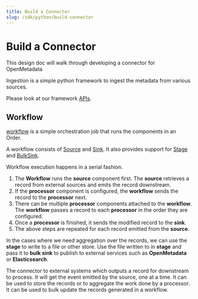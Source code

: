 ```yaml
---
title: Build a Connector
slug: /sdk/python/build-connector
---
```


# Build a Connector

This design doc will walk through developing a connector for OpenMetadata

Ingestion is a simple python framework to ingest the metadata from various sources.

Please look at our framework [APIs](https://github.com/open-metadata/OpenMetadata/tree/main/ingestion/src/metadata/ingestion/api).

## Workflow
[workflow](https://github.com/open-metadata/OpenMetadata/blob/main/ingestion/src/metadata/ingestion/api/workflow.py) is a simple orchestration job that runs the components in an Order.

A workflow consists of [Source](/sdk/python/build-connector/source) and [Sink](/sdk/python/build-connector/sink). It also provides support for [Stage](/sdk/python/build-connector/stage) and [BulkSink](/sdk/python/build-connector/bulk-sink).

Workflow execution happens in a serial fashion.

1. The **Workflow** runs the **source** component first. The **source** retrieves a record from external sources and emits the record downstream.
2. If the **processor** component is configured, the **workflow** sends the record to the **processor** next.
3. There can be multiple **processor** components attached to the **workflow**. The **workflow** passes a record to each **processor** in the order they are configured.
4. Once a **processor** is finished, it sends the modified record to the **sink**.
5. The above steps are repeated for each record emitted from the **source**.

In the cases where we need aggregation over the records, we can use the **stage** to write to a file or other store. Use the file written to in **stage** and pass it to **bulk sink** to publish to external services such as **OpenMetadata** or **Elasticsearch**.

<InlineCalloutContainer>
  <InlineCallout
    color="violet-70"
    icon="source"
    bold="Source"
    href="/sdk/python/build-connector/source"
  >
    The connector to external systems which outputs a record for downstream to process.
  </InlineCallout>
  <InlineCallout
    color="violet-70"
    icon="filter_alt"
    bold="Sink"
    href="/sdk/python/build-connector/source"
  >
    It will get the event emitted by the source, one at a time.
  </InlineCallout>
  <InlineCallout
    color="violet-70"
    icon="storage"
    bold="Stage"
    href="/sdk/python/build-connector/source"
  >
    It can be used to store the records or to aggregate the work done by a processor.
  </InlineCallout>
  <InlineCallout
    color="violet-70"
    icon="filter_list"
    bold="BullSink"
    href="/sdk/python/build-connector/bulk-sink"
  >
    It can be used to bulk update the records generated in a workflow.
  </InlineCallout>
</InlineCalloutContainer>
